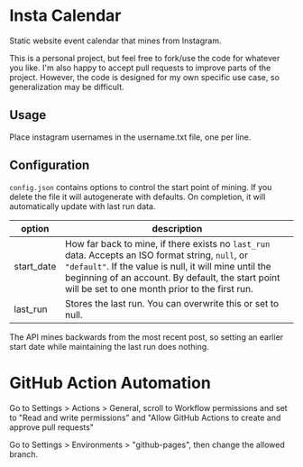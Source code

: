# Insta Calendar

Static website event calendar that mines from Instagram.

This is a personal project, but feel free to fork/use the code for whatever you like. I'm also happy to accept pull requests to improve parts of the project. However, the code is designed for my own specific use case, so generalization may be difficult.

## Usage

Place instagram usernames in the username.txt file, one per line.

## Configuration

```config.json``` contains options to control the start point of mining. If you delete the file it will autogenerate with defaults. On completion, it will automatically update with last run data.

|option|description|
|-|-|
|start_date| How far back to mine, if there exists no `last_run` data. Accepts an ISO format string, `null`, or `"default"`. If the value is null, it will mine until the beginning of an account. By default, the start point will be set to one month prior to the first run. |
| last_run | Stores the last run. You can overwrite this or set to null.

The API mines backwards from the most recent post, so setting an earlier start date while maintaining the last run does nothing.

# GitHub Action Automation

Go to Settings > Actions > General, scroll to Workflow permissions and set to "Read and write permissions" and "Allow GitHub Actions to create and approve pull requests"

Go to Settings > Environments > "github-pages", then change the allowed branch.
